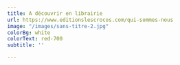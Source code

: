 ```yaml
---
title: A découvrir en librairie
url: https://www.editionslescrocos.com/qui-sommes-nous
image: "/images/sans-titre-2.jpg"
colorBg: white
colorText: red-700
subtitle: ''

---
```

